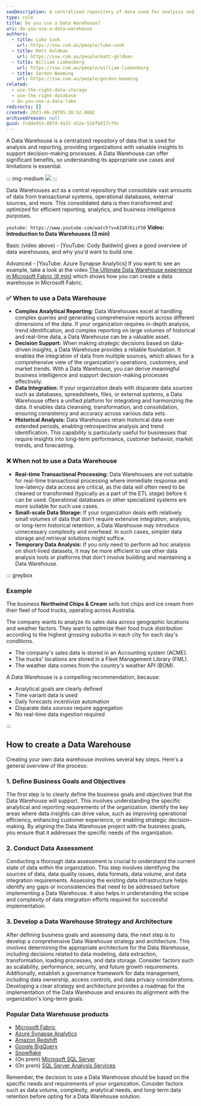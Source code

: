 ```yaml
---
seoDescription: A centralized repository of data used for analysis and reporting, providing valuable insights to support decision-making processes.
type: rule
title: Do you use a Data Warehouse?
uri: do-you-use-a-data-warehouse
authors:
  - title: Luke Cook
    url: https://ssw.com.au/people/luke-cook
  - title: Matt Goldman
    url: https://ssw.com.au/people/matt-goldman
  - title: William Liebenberg
    url: https://ssw.com.au/people/william-liebenberg
  - title: Gordon Beeming
    url: https://ssw.com.au/people/gordon-beeming
related:
  - use-the-right-data-storage
  - use-the-right-database
  - do-you-use-a-data-lake
redirects: []
created: 2023-06-28T05:30:52.000Z
archivedreason: null
guid: fcdde953-807d-4a32-a52e-526fb817cf9c
---
```


A Data Warehouse is a centralized repository of data that is used for analysis and reporting, providing organizations with valuable insights to support decision-making processes. A Data Warehouse can offer significant benefits, so understanding its appropriate use cases and limitations is essential.

<!--endintro-->

::: img-medium
![](datawarehouse.jpg)
:::

Data Warehouses act as a central repository that consolidate vast amounts of data from transactional systems, operational databases, external sources, and more. This consolidated data is then transformed and optimized for efficient reporting, analytics, and business intelligence purposes.

`youtube: https://www.youtube.com/watch?v=AIGRlKiiF50`
**Video: Introduction to Data Warehouses (3 min)**

Basic (video above) - \[YouTube: Cody Baldwin] gives a good overview of data warehouses, and why you'd want to build one.

Advanced - \[YouTube: Azure Synapse Analytics] If you want to see an example, take a look at the video [The Ultimate Data Warehouse experience in Microsoft Fabric (8 min)](https://www.youtube.com/watch?v=GnCI22Tp-cM) which shows how you can create a data warehouse in Microsoft Fabric.

### ✅ When to use a Data Warehouse

- **Complex Analytical Reporting:** Data Warehouses excel at handling complex queries and generating comprehensive reports across different dimensions of the data. If your organization requires in-depth analysis, trend identification, and complex reporting on large volumes of historical and real-time data, a Data Warehouse can be a valuable asset.
- **Decision Support:** When making strategic decisions based on data-driven insights, a Data Warehouse provides a reliable foundation. It enables the integration of data from multiple sources, which allows for a comprehensive view of the organization's operations, customers, and market trends. With a Data Warehouse, you can derive meaningful business intelligence and support decision-making processes effectively.
- **Data Integration:** If your organization deals with disparate data sources such as databases, spreadsheets, files, or external systems, a Data Warehouse offers a unified platform for integrating and harmonizing the data. It enables data cleansing, transformation, and consolidation, ensuring consistency and accuracy across various data sets.
- **Historical Analysis:** Data Warehouses retain historical data over extended periods, enabling retrospective analysis and trend identification. This capability is particularly useful for businesses that require insights into long-term performance, customer behavior, market trends, and forecasting.

### ❌ When **not** to use a Data Warehouse

- **Real-time Transactional Processing:** Data Warehouses are not suitable for real-time transactional processing where immediate response and low-latency data access are critical, as the data will often need to be cleaned or transformed (typically as a part of the ETL stage) before it can be used. Operational databases or other specialized systems are more suitable for such use cases.
- **Small-scale Data Storage:** If your organization deals with relatively small volumes of data that don't require extensive integration, analysis, or long-term historical retention, a Data Warehouse may introduce unnecessary complexity and overhead. In such cases, simpler data storage and retrieval solutions might suffice.
- **Temporary Data Analysis:** If you only need to perform ad hoc analysis on short-lived datasets, it may be more efficient to use other data analysis tools or platforms that don't involve building and maintaining a Data Warehouse.

::: greybox

### Example

The business **Northwind Chips & Cream** sells hot chips and ice cream from their fleet of food trucks, operating across Australia.

The company wants to analyze its sales data across geographic locations and weather factors. They want to optimize their food truck distribution according to the highest grossing suburbs in each city for each day's conditions.

- The company's sales data is stored in an Accounting system (ACME).
- The trucks' locations are stored in a Fleet Management Library (FML).
- The weather data comes from the country's weather API (BOM).

A Data Warehouse is a compelling recommendation, because:

- Analytical goals are clearly defined
- Time variant data is used
- Daily forecasts incentivize automation
- Disparate data sources require aggregation
- No real-time data ingestion required

:::

## How to create a Data Warehouse

Creating your own data warehouse involves several key steps. Here's a general overview of the process:

### 1. Define Business Goals and Objectives

The first step is to clearly define the business goals and objectives that the Data Warehouse will support. This involves understanding the specific analytical and reporting requirements of the organization. Identify the key areas where data insights can drive value, such as improving operational efficiency, enhancing customer experience, or enabling strategic decision-making. By aligning the Data Warehouse project with the business goals, you ensure that it addresses the specific needs of the organization.

### 2. Conduct Data Assessment

Conducting a thorough data assessment is crucial to understand the current state of data within the organization. This step involves identifying the sources of data, data quality issues, data formats, data volume, and data integration requirements. Assessing the existing data infrastructure helps identify any gaps or inconsistencies that need to be addressed before implementing a Data Warehouse. It also helps in understanding the scope and complexity of data integration efforts required for successful implementation.

### 3. Develop a Data Warehouse Strategy and Architecture

After defining business goals and assessing data, the next step is to develop a comprehensive Data Warehouse strategy and architecture. This involves determining the appropriate architecture for the Data Warehouse, including decisions related to data modeling, data extraction, transformation, loading processes, and data storage. Consider factors such as scalability, performance, security, and future growth requirements. Additionally, establish a governance framework for data management, including data ownership, access controls, and data privacy considerations. Developing a clear strategy and architecture provides a roadmap for the implementation of the Data Warehouse and ensures its alignment with the organization's long-term goals.

### Popular Data Warehouse products

- [Microsoft Fabric](https://www.microsoft.com/en-au/microsoft-fabric)
- [Azure Synapse Analytics](https://azure.microsoft.com/en-au/products/synapse-analytics/?WT.mc_id=DP-MVP-33518)
- [Amazon Redshift](https://aws.amazon.com/redshift/)
- [Google BigQuery](https://cloud.google.com/bigquery)
- [Snowflake](https://www.snowflake.com/)
- (On prem) [Microsoft SQL Server](https://www.microsoft.com/en-au/sql-server/sql-server-downloads)
- (On prem) [SQL Server Analysis Services](https://learn.microsoft.com/en-us/analysis-services/ssas-overview?view=asallproducts-allversions&WT.mc_id=DP-MVP-33518)

Remember, the decision to use a Data Warehouse should be based on the specific needs and requirements of your organization. Consider factors such as data volume, complexity, analytical needs, and long-term data retention before opting for a Data Warehouse solution.
